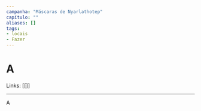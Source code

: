 ```yaml
---
campanha: "Máscaras de Nyarlathotep"
capítulo: ""
aliases: []
tags: 
- locais
- Fazer
---
```


# A

Links: [[]]

---

A